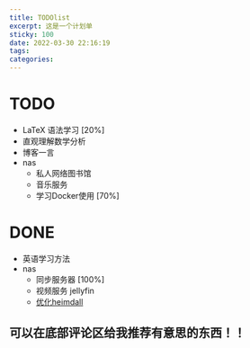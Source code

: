 ```yaml
---
title: TODOlist
excerpt: 这是一个计划单
sticky: 100
date: 2022-03-30 22:16:19
tags:
categories:
---
```


# TODO
* LaTeX 语法学习 [20%]
* 直观理解数学分析
* 博客一言
* nas
  * 私人网络图书馆
  * 音乐服务
  * 学习Docker使用 [70%]
  

# DONE
* 英语学习方法 
* nas
   * 同步服务器 [100%]
   * 视频服务 jellyfin
   * [优化heimdall](https://post.smzdm.com/p/a99v2nqo/)

## 可以在底部评论区给我推荐有意思的东西！！